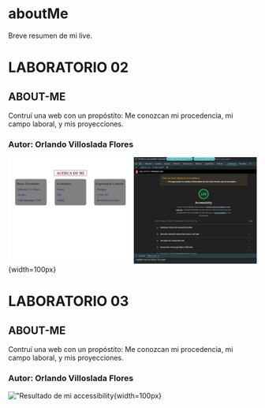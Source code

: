 # aboutMe
Breve resumen de mi live.

# LABORATORIO 02

## ABOUT-ME

Contruí una web con un propóstito: Me conozcan mi procedencia, mi campo laboral, y mis proyecciones.

### Autor: Orlando Villoslada Flores

!["Resultado de mi accessibility](./img/accessibility2.JPG){width=100px}

# LABORATORIO 03

## ABOUT-ME

Contruí una web con un propóstito: Me conozcan mi procedencia, mi campo laboral, y mis proyecciones.

### Autor: Orlando Villoslada Flores

!["Resultado de mi accessibility](./img/accessibilityLab03){width=100px}